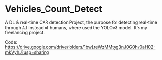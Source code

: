 # Vehicles_Count_Detect
A DL & real-time CAR detection Project, the purpose for detecting real-time through A.I instead of humans, where used the YOLOv8 model.
It's my freelancing project.

Code: https://drive.google.com/drive/folders/1bwLreWzMMtyg3nJ0G0hv0aH02-mkVyhJ?usp=sharing
